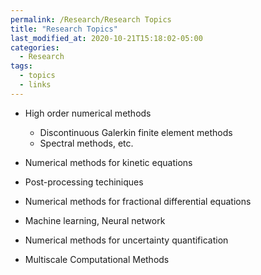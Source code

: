 ```yaml
---
permalink: /Research/Research Topics
title: "Research Topics"
last_modified_at: 2020-10-21T15:18:02-05:00
categories:
  - Research
tags:
  - topics
  - links
---
```

* High order numerical methods
  * Discontinuous Galerkin finite element methods
  * Spectral methods, etc.

* Numerical methods for kinetic equations

* Post-processing techiniques

* Numerical methods for fractional differential equations

* Machine learning, Neural network

* Numerical methods for uncertainty quantification

* Multiscale Computational Methods
